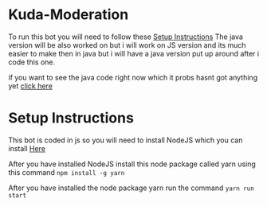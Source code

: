 # Kuda-Moderation

To run this bot you will need to follow these [Setup Instructions](#Setup-Instructions)
The java version will be also worked on but i will work on JS version and its much
easier to make then in java but i will have a java version put up
around after i code this one. 

if you want to see the java code right now 
which it probs hasnt got anything yet [click here](java)

# Setup Instructions

This bot is coded in js so you will need to install NodeJS which you can install [Here](https://nodejs.org/en/)

After you have installed NodeJS install this node package called yarn using this command ```npm install -g yarn```

After you have installed the node package yarn run the command ```yarn run start```